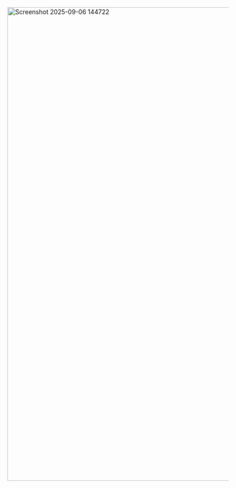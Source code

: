 <img width="1919" height="1079" alt="Screenshot 2025-09-06 144722" src="https://github.com/user-attachments/assets/e142df60-daea-4cfd-bd77-c5d898f9bc0c" />
